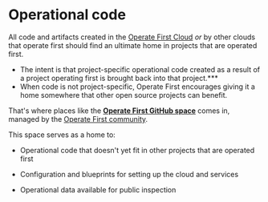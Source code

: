 <!-- #region -->
# Operational code

All code and artifacts created in the [Operate First Cloud](op1st_cloud_env.md) *or* by other clouds that operate first should find an ultimate home in projects that are operated first.

- The intent is that project-specific operational code created as a result of a project operating first is brought back into that project.***
- When code is not project-specific, Operate First encourages giving it a home somewhere that other open source projects can benefit.

That's where places like the **[Operate First GitHub space](https://github.com/operate-first)** comes in, managed by the [Operate First community](community_vision.md).

This space serves as a home to:

- Operational code that doesn't yet fit in other projects that are operated first

- Configuration and blueprints for setting up the cloud and services

- Operational data available for public inspection

<br/>

<!-- #endregion -->
